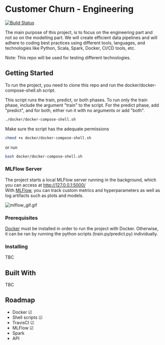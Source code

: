 # Customer Churn - Engineering

[![Build Status](https://travis-ci.com/SteliosGian/churn-engineering.svg?branch=master)](https://travis-ci.com/SteliosGian/churn-engineering)

The main purpose of this project, is to focus on the engineering 
part and not so on the modelling part. We will create efficient data pipelines and
will adhere to coding best practices using different tools, languages, and technologies like
Python, Scala, Spark, Docker, CI/CD tools, etc.

Note: This repo will be used for testing different technologies.

## Getting Started

To run the project, you need to clone this repo and run the docker/docker-compose-shell.sh script.

This script runs the train, predict, or both phases. To run only the train phase, 
include the argument "train" to the script. For the predict phase, add "predict",
and for both, either run it with no arguments or add "both".

```Bash
./docker/docker-compose-shell.sh
```
Make sure the script has the adequate permissions
```Bash
chmod +x docker/docker-compose-shell.sh
```
or run
```Bash
bash docker/docker-compose-shell.sh
```

### MLFlow Server

The project starts a local MLFlow server running in the background, which you can access at
http://127.0.0.1:5000/ <br>
With <a href="https://mlflow.org/" target="_blank">MLFlow</a>, you can track custom metrics and hyperparameters as well as log artifacts such as plots and models.

![mlflow_gif.gif](mlflow_gif.gif)

### Prerequisites

<a href="https://www.docker.com/" target="_blank">Docker</a> must be installed in order to run the project with Docker. Otherwise, it can be ran
by running the python scripts (train.py/predict.py) individually.


### Installing

TBC

## Built With

TBC

## Roadmap
<ul>
    <li>Docker &#9745; </li>
    <li>Shell scripts &#9745; </li>
    <li>TravisCI &#9745;</li>
    <li>MLFlow &#9745;</li>
    <li>Spark  </li>
    <li>API  </li>
</ul>


